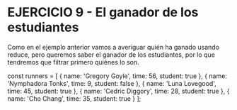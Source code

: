 # EJERCICIO 9 - El ganador de los estudiantes

Como en el ejemplo anterior vamos a averiguar quién ha ganado usando reduce, pero queremos saber el ganador de los estudiantes, por lo que tendremos que filtrar primero quiénes lo son.

const runners = [
{ name: 'Gregory Goyle', time: 56, student: true },
{ name: 'Nymphadora Tonks', time: 9, student: false },
{ name: 'Luna Lovegood', time: 45, student: true },
{ name: 'Cedric Diggory', time: 28, student: true },
{ name: 'Cho Chang', time: 35, student: true }
];
